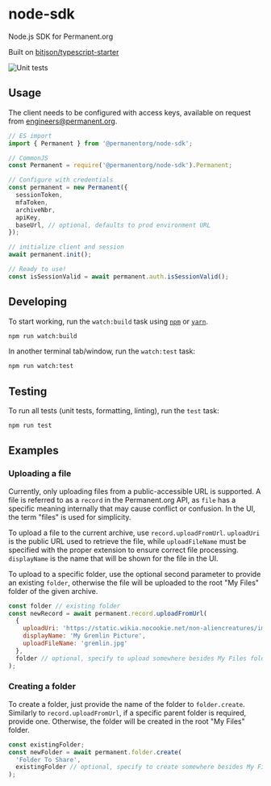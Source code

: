 # node-sdk

Node.js SDK for Permanent.org

Built on [bitjson/typescript-starter](https://github.com/bitjson/typescript-starter)

![Unit tests](https://github.com/PermanentOrg/node-sdk/workflows/Unit%20tests/badge.svg?branch=main)

## Usage

The client needs to be configured with access keys, available on request from engineers@permanent.org.

```js
// ES import
import { Permanent } from '@permanentorg/node-sdk';

// CommonJS
const Permanent = require('@permanentorg/node-sdk').Permanent;

// Configure with credentials
const permanent = new Permanent({
  sessionToken,
  mfaToken,
  archiveNbr,
  apiKey,
  baseUrl, // optional, defaults to prod environment URL
});

// initialize client and session
await permanent.init();

// Ready to use!
const isSessionValid = await permanent.auth.isSessionValid();
```

## Developing

To start working, run the `watch:build` task using [`npm`](https://docs.npmjs.com/getting-started/what-is-npm) or [`yarn`](https://yarnpkg.com/).

```sh
npm run watch:build
```

In another terminal tab/window, run the `watch:test` task:

```sh
npm run watch:test
```

## Testing

To run all tests (unit tests, formatting, linting), run the `test` task:

```sh
npm run test
```

## Examples

### Uploading a file

Currently, only uploading files from a public-accessible URL is supported. A file is referred to as a `record` in the Permanent.org API, as `file` has a specific meaning internally that may cause conflict or confusion. In the UI, the term "files" is used for simplicity.

To upload a file to the current archive, use `record.uploadFromUrl`. `uploadUri` is the public URL used to retrieve the file, while `uploadFileName` must be specified with the proper extension to ensure correct file processing. `displayName` is the name that will be shown for the file in the UI.

To upload to a specific folder, use the optional second parameter to provide an existing `folder`, otherwise the file will be uploaded to the root "My Files" folder of the given archive.

```js
const folder // existing folder
const newRecord = await permanent.record.uploadFromUrl(
  {
    uploadUri: 'https://static.wikia.nocookie.net/non-aliencreatures/images/9/90/Mogwai.jpg/revision/latest/scale-to-width-down/300?cb=20110102071311',
    displayName: 'My Gremlin Picture',
    uploadFileName: 'gremlin.jpg'
  },
  folder // optional, specify to upload somewhere besides My Files folder
);
```

### Creating a folder

To create a folder, just provide the name of the folder to `folder.create`. Similarly to `record.uploadFromUrl`, if a specific parent folder is required, provide one. Otherwise, the folder will be created in the root "My Files" folder.

```js
const existingFolder;
const newFolder = await permanent.folder.create(
  'Folder To Share',
  existingFolder // optional, specify to create somewhere besides My Files folder
);
```
